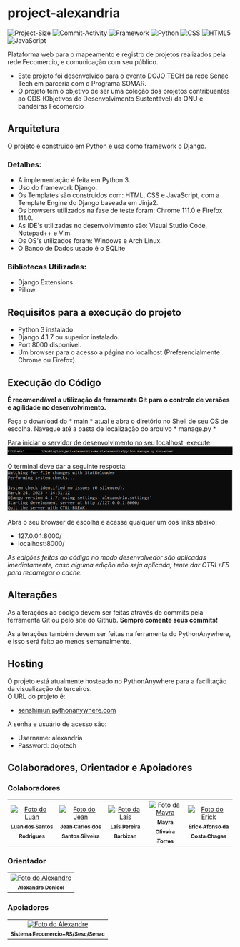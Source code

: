 # project-alexandria

![Project-Size](https://img.shields.io/github/repo-size/Luansr01/project-alexandria?style=flat-square)
![Commit-Activity](https://img.shields.io/github/commit-activity/w/Luansr01/project-alexandria?style=flat-square)
![Framework](https://img.shields.io/badge/Framework-Django-brightgreen?style=flat-square)
![Python](https://img.shields.io/badge/Py-thon-yellow?style=flat-square&labelColor=blue)
![CSS](https://img.shields.io/badge/-CSS-blue?style=flat-square)
![HTML5](https://img.shields.io/badge/-HTML5-orange?style=flat-square)
![JavaScript](https://img.shields.io/badge/-JS-yellow?style=flat-square)

Plataforma web para o mapeamento e registro de projetos realizados pela rede Fecomercio, e comunicação com seu público.

* Este projeto foi desenvolvido para o evento DOJO TECH da rede Senac Tech em parceria com o Programa SOMAR.
* O projeto tem o objetivo de ser uma coleção dos projetos contribuentes ao ODS (Objetivos de Desenvolvimento Sustentável) da ONU e bandeiras Fecomercio


## Arquitetura

O projeto é construido em Python e usa como framework o Django.

### Detalhes:

* A implementação é feita em Python 3.
* Uso do framework Django.
* Os Templates são construidos com: HTML, CSS e JavaScript, com a Template Engine do Django baseada em Jinja2.
* Os browsers utilizados na fase de teste foram: Chrome 111.0 e Firefox 111.0.
* As IDE's utilizadas no desenvolvimento são: Visual Studio Code, Notepad++ e Vim.
* Os OS's utilizados foram: Windows e Arch Linux.
* O Banco de Dados usado é o SQLite

### Bibliotecas Utilizadas:

* Django Extensions
* Pillow

## Requisitos para a execução do projeto

* Python 3 instalado.
* Django 4.1.7 ou superior instalado.
* Port 8000 disponível.
* Um browser para o acesso a página no localhost (Preferencialmente Chrome ou Firefox).

## Execução do Código

**É recomendável a utilização da ferramenta Git para o controle de versões e agilidade no desenvolvimento.**

Faça o download do * main * atual e abra o diretório no Shell de seu OS de escolha.
Navegue até a pasta de localização do arquivo * manage.py *

Para iniciar o servidor de desenvolvimento no seu localhost, execute:
<br><img src="command.png" alt="python manage.py runserver">

O terminal deve dar a seguinte resposta:
<br><img src="example.png" alt="example"><br>

Abra o seu browser de escolha e acesse qualquer um dos links abaixo:
* 127.0.0.1:8000/
* localhost:8000/

*As edições feitas ao código no modo desenvolvedor são aplicadas imediatamente, caso alguma edição não seja aplicada, tente dar CTRL+F5 para recarregar o cache.*

## Alterações

As alterações ao código devem ser feitas através de commits pela ferramenta Git ou pelo site do Github.
**Sempre comente seus commits!**

As alterações também devem ser feitas na ferramenta do PythonAnywhere, e isso será feito ao menos semanalmente.

## Hosting

O projeto está atualmente hosteado no PythonAnywhere para a facilitação da visualização de terceiros. <br>
O URL do projeto é:
* <a href="http://senshimun.pythonanywhere.com/">senshimun.pythonanywhere.com</a>

A senha e usuário de acesso são:

* Username: alexandria
* Password: dojotech

## Colaboradores, Orientador e Apoiadores

### Colaboradores

<table>
  <tr>
    <td align="center">
      <a href="#">
        <img src="https://avatars.githubusercontent.com/u/113078036?v=4" width="100px;" alt="Foto do Luan"/><br>
        <sub>
          <b>Luan dos Santos Rodrigues</b>
        </sub>
      </a>
    </td>
    <td align="center">
      <a href="#">
        <img src="https://avatars.githubusercontent.com/u/128070916?v=4" width="100px;" alt="Foto do Jean"/><br>
        <sub>
          <b>Jean Carlos dos Santos Silveira</b>
        </sub>
      </a>
    </td>
    <td align="center">
      <a href="#">
        <img src="https://avatars.githubusercontent.com/u/128085739?v=4" width="100px;" alt="Foto da Laís"/><br>
        <sub>
          <b>Laís Pereira Barbizan</b>
        </sub>
      </a>
    </td>
        <td align="center">
      <a href="#">
        <img src="https://avatars.githubusercontent.com/u/128161346?v=4" width="100px;" alt="Foto da Mayra"/><br>
        <sub>
          <b>Mayra Oliveira Torres</b>
        </sub>
      </a>
    </td>
        <td align="center">
      <a href="#">
        <img src="https://avatars.githubusercontent.com/u/36458464?v=4" width="100px;" alt="Foto do Erick"/><br>
        <sub>
          <b>Erick Afonso da Costa Chagas</b>
        </sub>
      </a>
    </td>
  </tr>
</table>

### Orientador

<table>
  <tr>
        <td align="center">
      <a href="#">
        <img src="https://media.licdn.com/dms/image/C4D03AQGQgfToKuWo-g/profile-displayphoto-shrink_400_400/0/1668117493587?e=1684972800&v=beta&t=wPUs15Hy78MlJ2rDnRaeG3lwQgyfEWDefqjWTcecjZI" width="100px;" alt="Foto do Alexandre"/><br>
        <sub>
          <b>Alexandre Denicol</b>
        </sub>
      </a>
    </td>
  </tr>
</table>

### Apoiadores

<table>
  <tr>
        <td align="center">
      <a href="#">
        <img src="https://www.fecomercio-rs.org.br/assets/layout/images/logo_fecomercio.png" width="200px;" alt="Foto do Alexandre"/><br>
        <sub>
          <b>Sistema Fecomercio-RS/Sesc/Senac</b>
        </sub>
      </a>
    </td>
  </tr>
</table>
